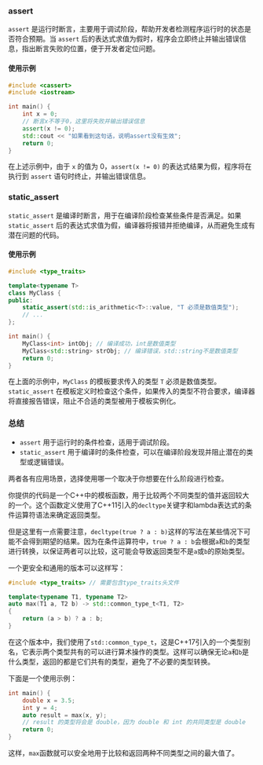### assert

`assert` 是运行时断言，主要用于调试阶段，帮助开发者检测程序运行时的状态是否符合预期。当 `assert` 后的表达式求值为假时，程序会立即终止并输出错误信息，指出断言失败的位置，便于开发者定位问题。

#### 使用示例

```cpp
#include <cassert>
#include <iostream>

int main() {
    int x = 0;
    // 断言x不等于0，这里将失败并输出错误信息
    assert(x != 0);
    std::cout << "如果看到这句话，说明assert没有生效";
    return 0;
}
```

在上述示例中，由于 `x` 的值为 0，`assert(x != 0)` 的表达式结果为假，程序将在执行到 `assert` 语句时终止，并输出错误信息。

### static_assert

`static_assert` 是编译时断言，用于在编译阶段检查某些条件是否满足。如果 `static_assert` 后的表达式求值为假，编译器将报错并拒绝编译，从而避免生成有潜在问题的代码。

#### 使用示例

```cpp
#include <type_traits>

template<typename T>
class MyClass {
public:
    static_assert(std::is_arithmetic<T>::value, "T 必须是数值类型");
    // ...
};

int main() {
    MyClass<int> intObj; // 编译成功，int是数值类型
    MyClass<std::string> strObj; // 编译错误，std::string不是数值类型
    return 0;
}
```

在上面的示例中，`MyClass` 的模板要求传入的类型 `T` 必须是数值类型。`static_assert` 在模板定义时检查这个条件，如果传入的类型不符合要求，编译器将直接报告错误，阻止不合适的类型被用于模板实例化。

### 总结

- `assert` 用于运行时的条件检查，适用于调试阶段。
- `static_assert` 用于编译时的条件检查，可以在编译阶段发现并阻止潜在的类型或逻辑错误。

两者各有应用场景，选择使用哪一个取决于你想要在什么阶段进行检查。


你提供的代码是一个C++中的模板函数，用于比较两个不同类型的值并返回较大的一个。这个函数定义使用了C++11引入的`decltype`关键字和lambda表达式的条件运算符语法来确定返回类型。

但是这里有一点需要注意，`decltype(true ? a : b)`这样的写法在某些情况下可能不会得到期望的结果。因为在条件运算符中，`true ? a : b`会根据`a`和`b`的类型进行转换，以保证两者可以比较，这可能会导致返回类型不是`a`或`b`的原始类型。

一个更安全和通用的版本可以这样写：

```cpp
#include <type_traits> // 需要包含type_traits头文件

template<typename T1, typename T2>
auto max(T1 a, T2 b) -> std::common_type_t<T1, T2>
{
    return (a > b) ? a : b;
}
```

在这个版本中，我们使用了`std::common_type_t`，这是C++17引入的一个类型别名，它表示两个类型共有的可以进行算术操作的类型。这样可以确保无论`a`和`b`是什么类型，返回的都是它们共有的类型，避免了不必要的类型转换。

下面是一个使用示例：

```cpp
int main() {
    double x = 3.5;
    int y = 4;
    auto result = max(x, y);
    // result 的类型将会是 double，因为 double 和 int 的共同类型是 double
    return 0;
}
```

这样，`max`函数就可以安全地用于比较和返回两种不同类型之间的最大值了。